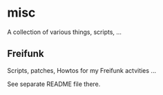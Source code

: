 # misc
A collection of various things, scripts, ...

## Freifunk

Scripts, patches, Howtos for my Freifunk actvities ...

See separate README file there.


